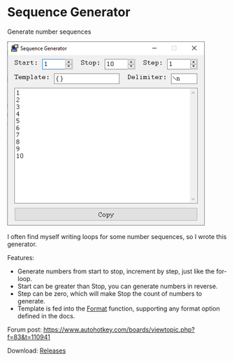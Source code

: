 # Sequence Generator
Generate number sequences

![Screenshot](./Screenshot.png)

I often find myself writing loops for some number sequences, so I wrote this generator.

Features:
- Generate numbers from start to stop, increment by step, just like the for-loop.
- Start can be greater than Stop, you can generate numbers in reverse.
- Step can be zero, which will make Stop the count of numbers to generate.
- Template is fed into the [Format](https://www.autohotkey.com/docs/v2/lib/Format.htm) function, supporting any format option defined in the docs.

Forum post: https://www.autohotkey.com/boards/viewtopic.php?f=83&t=110941

Download: [Releases](./releases)
